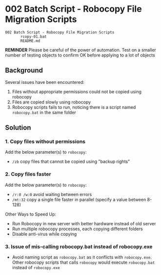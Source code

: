 # 002 Batch Script - Robocopy File Migration Scripts

```
002 Batch Script - Robocopy File Migration Scripts
       rcopy-01.bat
       README.md
```

**REMINDER** Please be careful of the power of automation. Test on a smaller number of testing objects to confirm OK before applying to a lot of objects

## Background

Several issues have been encountered:

1. Files without appropriate permissions could not be copied using robocopy
2. Files are copied slowly using robocopy
3. Robocopy scripts fails to run, noticing there is a script named `robocopy.bat` in the same folder

## Solution

### 1. Copy files without permissions

Add the below parameter(s) to `robocopy`:

- `/zb`               copy files that cannot be copied using "backup rights"

### 2. Copy files faster

Add the below parameter(s) to `robocopy`:

- `/r:0 /w:0`         avoid waiting between errors
- `/mt:32`            copy a single file faster in parallel (specify a value between 8-128)

Other Ways to Speed Up:

- Run Robocopy in new server with better hardware instead of old server
- Run multiple robocopy processes, each copying different folders
- Disable anti-virus while copying

### 3. Issue of mis-calling robocopy.bat instead of robocopy.exe

- Avoid naming script as `robocopy.bat` as it conflicts with `robocopy.exe`. Other robocopy scripts that calls `robocopy` would execute `robocopy.bat` instead of `robocopy.exe`

